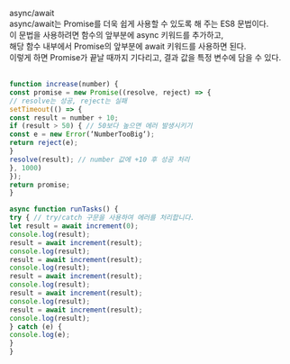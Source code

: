 async/await<br/>
async/await는 Promise를 더욱 쉽게 사용할 수 있도록 해 주는 ES8 문법이다. <br/>
이 문법을 사용하려면 함수의 앞부분에 async 키워드를 추가하고, <br/>
해당 함수 내부에서 Promise의 앞부분에 await 키워드를 사용하면 된다. <br/>
이렇게 하면 Promise가 끝날 때까지 기다리고, 결과 값을 특정 변수에 담을 수 있다.<br/>
<br/>

```javascript
function increase(number) {
const promise = new Promise((resolve, reject) => {
// resolve는 성공, reject는 실패
setTimeout(() => {
const result = number + 10;
if (result > 50) { // 50보다 높으면 에러 발생시키기
const e = new Error(‘NumberTooBig‘);
return reject(e);
}
resolve(result); // number 값에 +10 후 성공 처리
}, 1000)
});
return promise;
}
```
```javascript
async function runTasks() {
try { // try/catch 구문을 사용하여 에러를 처리합니다.
let result = await increment(0);
console.log(result);
result = await increment(result);
console.log(result);
result = await increment(result);
console.log(result);
result = await increment(result);
console.log(result);
result = await increment(result);
console.log(result);
result = await increment(result);
console.log(result);
} catch (e) {
console.log(e);
}
}
```

